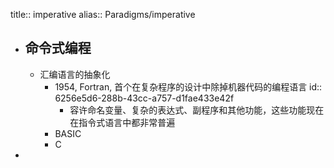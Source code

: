 title:: imperative
alias:: Paradigms/imperative
- ## 命令式编程
  - 汇编语言的抽象化
    - 1954, Fortran, 首个在复杂程序的设计中除掉机器代码的编程语言
      id:: 6256e5d6-288b-43cc-a757-d1fae433e42f
      - 容许命名变量、复杂的表达式、副程序和其他功能，这些功能现在在指令式语言中都非常普遍
    - BASIC
    - C
-